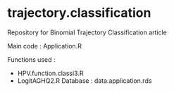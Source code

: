 # trajectory.classification
Repository for Binomial Trajectory Classification article


Main code : Application.R

Functions used : 
  - HPV.function.classi3.R
  - LogitAGHQ2.R
Database : data.application.rds
